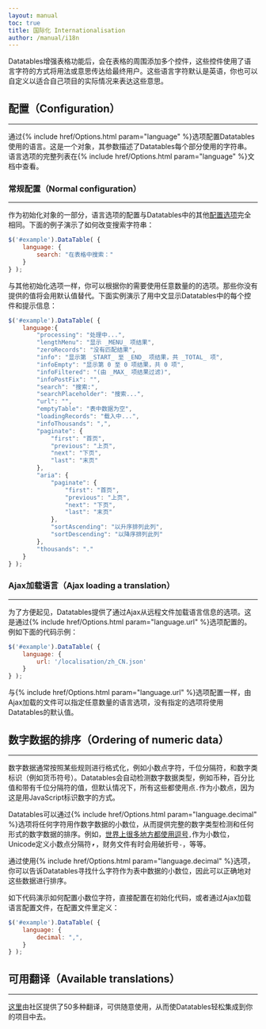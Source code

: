 ```yaml
---
layout: manual
toc: true
title: 国际化 Internationalisation
author: /manual/i18n
---
```


Datatables增强表格功能后，会在表格的周围添加多个控件，这些控件使用了语言字符的方式将用法或意思传达给最终用户。这些语言字符默认是英语，你也可以自定义以适合自己项目的实际情况来表达这些意思。

## 配置（Configuration）
---

通过{% include href/Options.html param="language" %}选项配置Datatables使用的语言。这是一个对象，其参数描述了Datatables每个部分使用的字符串。语言选项的完整列表在{% include href/Options.html param="language" %}文档中查看。

### 常规配置（Normal configuration）
---

作为初始化对象的一部分，语言选项的配置与Datatables中的其他[配置选项][options]完全相同。下面的例子演示了如何改变搜索字符串：

```javascript
$('#example').DataTable( {
    language: {
        search: "在表格中搜索："
    }
} );
```

与其他初始化选项一样，你可以根据你的需要使用任意数量的的选项。那些你没有提供的值将会用默认值替代。下面实例演示了用中文显示Datatables中的每个控件和提示信息：
```javascript
$('#example').DataTable( {
    language:{
        "processing": "处理中...",
        "lengthMenu": "显示 _MENU_ 项结果",
        "zeroRecords": "没有匹配结果",
        "info": "显示第 _START_ 至 _END_ 项结果，共 _TOTAL_ 项",
        "infoEmpty": "显示第 0 至 0 项结果，共 0 项",
        "infoFiltered": "(由 _MAX_ 项结果过滤)",
        "infoPostFix": "",
        "search": "搜索:",
        "searchPlaceholder": "搜索...",
        "url": "",
        "emptyTable": "表中数据为空",
        "loadingRecords": "载入中...",
        "infoThousands": ",",
        "paginate": {
            "first": "首页",
            "previous": "上页",
            "next": "下页",
            "last": "末页"
        },
        "aria": {
            "paginate": {
                "first": "首页",
                "previous": "上页",
                "next": "下页",
                "last": "末页"
            },
            "sortAscending": "以升序排列此列",
            "sortDescending": "以降序排列此列"
        },
        "thousands": "."
    }
} );
```

### Ajax加载语言（Ajax loading a translation）
---

为了方便起见，Datatables提供了通过Ajax从远程文件加载语言信息的选项。这是通过{% include href/Options.html param="language.url" %}选项配置的。例如下面的代码示例：

```javascript
$('#example').DataTable( {
    language: {
        url: '/localisation/zh_CN.json'
    }
} );
```

与{% include href/Options.html param="language.url" %}选项配置一样，由Ajax加载的文件可以指定任意数量的语言选项，没有指定的选项将使用Datatables的默认值。


## 数字数据的排序（Ordering of numeric data）
---


数字数据通常按照某些规则进行格式化，例如小数点字符，千位分隔符，和数字类标识（例如货币符号）。Datatables会自动检测数字数据类型，例如币种，百分比值和带有千位分隔符的值，但默认情况下，所有这些都使用点`.`作为小数点，因为这是用JavaScript标识数字的方式。

Datatables可以通过{% include href/Options.html param="language.decimal" %}选项将任何字符用作数字数据的小数位，从而提供完整的数字类型检测和任何形式的数字数据的排序。例如，[世界上很多地方都使用逗号][comma]`,`作为小数位，Unicode定义小数点分隔符`⎖`，财务文件有时会用破折号`-`，等等。

通过使用{% include href/Options.html param="language.decimal" %}选项，你可以告诉Datatables寻找什么字符作为表中数据的小数位，因此可以正确地对这些数据进行排序。

如下代码演示如何配置小数位字符，直接配置在初始化代码，或者通过Ajax加载语言配置文件，在配置文件里定义：

```javascript
$('#example').DataTable( {
    language: {
        decimal: ",",
    }
} );
```


## 可用翻译（Available translations）
---

[这里][translate]由社区提供了50多种翻译，可供随意使用，从而使Datatables轻松集成到你的项目中去。



[translate]: https://datatables.net/plug-ins/i18n
[options]: {{site.baseurl}}/manual/options
[comma]: http://en.wikipedia.org/wiki/Decimal_mark
